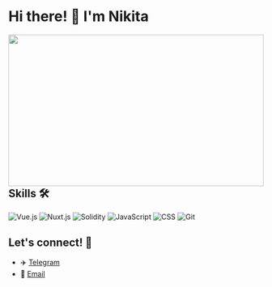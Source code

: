 # Hi there! 👋 I'm Nikita

<img align="right" width="100%" height="300" src="https://i.pinimg.com/originals/e5/bd/3a/e5bd3a2f2cf2f6f4dad0f531b92564be.gif">

## Skills 🛠️

![Vue.js](https://img.shields.io/badge/-Vue.js-4FC08D?logo=vue.js&logoColor=white&style=for-the-badge) ![Nuxt.js](https://img.shields.io/badge/-Nuxt.js-00C58E?logo=nuxt.js&logoColor=white&style=for-the-badge) ![Solidity](https://img.shields.io/badge/-Solidity-363636?logo=solidity&logoColor=white&style=for-the-badge) ![JavaScript](https://img.shields.io/badge/-JavaScript-F7DF1E?logo=javascript&logoColor=black&style=for-the-badge) ![CSS](https://img.shields.io/badge/-CSS3-1572B6?logo=css3&logoColor=white&style=for-the-badge) ![Git](https://img.shields.io/badge/-Git-F05032?logo=git&logoColor=white&style=for-the-badge)

## Let's connect! 🤝

-   ✈️ [Telegram](https://t.me/sharygin_nikita)
-   📧 [Email](mailto:sharygin.n.sh@gmail.com)
